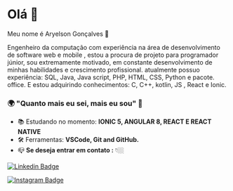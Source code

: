 # Olá 👋

Meu nome é Aryelson Gonçalves 👱

Engenheiro da computação com experiência na área de desenvolvimento de software web e mobile , estou a procura de projeto para programador júnior, sou extremamente motivado, em constante desenvolvimento de minhas habilidades e crescimento profissional. atualmente possuo experiência: SQL, Java, Java script, PHP, HTML, CSS, Python e pacote. office. E estou adquirindo conhecimentos: C, C++, kotlin, JS , React e Ionic.

### 🌍 "Quanto mais eu sei, mais eu sou" 🧠


 - 📚 Estudando no momento: <strong>IONIC 5, ANGULAR 8, REACT E REACT NATIVE</strong>
 - 🛠 Ferramentas: <strong>VSCode, Git and GitHub.</strong>
 - 📪 <strong>Se deseja entrar em contato :</strong> 👇🏼

 [![Linkedin Badge](https://img.shields.io/badge/-LinkedIn-blue?style=flat-square&logo=Linkedin&logoColor=white&link=https://www.linkedin.com/in/isadora-rodrigues-stangarlin-48402b141/)](https://https://www.linkedin.com/in/aryelson-goncalves-messias-995002203/) 
 
 [![Instagram Badge](https://img.shields.io/badge/-Instagram-violet?style=flat-square&logo=Instagram&logoColor=white&link=https://www.instagram.com/papodedev/)](https://https://www.instagram.com/aryel.m/) 
